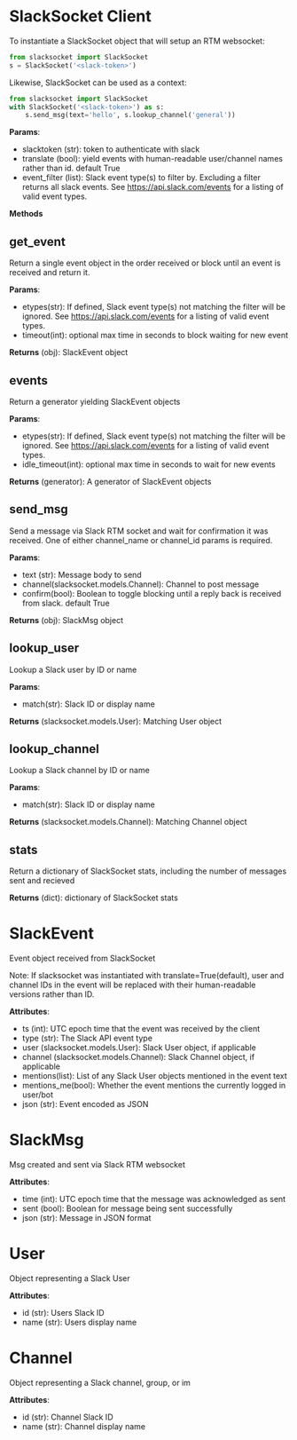 # SlackSocket Client

To instantiate a SlackSocket object that will setup an RTM websocket:

```python
from slacksocket import SlackSocket
s = SlackSocket('<slack-token>')
```

Likewise, SlackSocket can be used as a context:
```python
from slacksocket import SlackSocket
with SlackSocket('<slack-token>') as s:
    s.send_msg(text='hello', s.lookup_channel('general'))
```

**Params**:

* slacktoken (str): token to authenticate with slack
* translate (bool): yield events with human-readable user/channel names rather than id. default True
* event_filter (list): Slack event type(s) to filter by. Excluding a filter returns all slack events. See https://api.slack.com/events for a listing of valid event types.

**Methods**

## get_event

Return a single event object in the order received or block until an event is received and return it.

**Params**:

* etypes(str): If defined, Slack event type(s) not matching the filter will be ignored. See https://api.slack.com/events for a listing of valid event types. 
* timeout(int): optional max time in seconds to block waiting for new event

**Returns** (obj): SlackEvent object

## events

Return a generator yielding SlackEvent objects

**Params**:

* etypes(str): If defined, Slack event type(s) not matching the filter will be ignored. See https://api.slack.com/events for a listing of valid event types. 
* idle_timeout(int): optional max time in seconds to wait for new events

**Returns** (generator): A generator of SlackEvent objects

## send_msg

Send a message via Slack RTM socket and wait for confirmation it was received. One of either channel_name or channel_id params is required.

**Params**:

* text (str): Message body to send
* channel(slacksocket.models.Channel): Channel to post message
* confirm(bool): Boolean to toggle blocking until a reply back is received from slack. default True 

**Returns** (obj): SlackMsg object

## lookup_user

Lookup a Slack user by ID or name

**Params**:

* match(str): Slack ID or display name

**Returns** (slacksocket.models.User): Matching User object

## lookup_channel

Lookup a Slack channel by ID or name

**Params**:

* match(str): Slack ID or display name

**Returns** (slacksocket.models.Channel): Matching Channel object

## stats

Return a dictionary of SlackSocket stats, including the number of messages sent and recieved

**Returns** (dict): dictionary of SlackSocket stats

# SlackEvent

Event object received from SlackSocket

Note: If slacksocket was instantiated with translate=True(default), user and channel IDs in the event will be replaced with their human-readable versions rather than ID. 

**Attributes**:

* ts (int): UTC epoch time that the event was received by the client
* type (str): The Slack API event type
* user (slacksocket.models.User): Slack User object, if applicable
* channel (slacksocket.models.Channel): Slack Channel object, if applicable
* mentions(list): List of any Slack User objects mentioned in the event text
* mentions_me(bool): Whether the event mentions the currently logged in user/bot
* json (str): Event encoded as JSON

# SlackMsg

Msg created and sent via Slack RTM websocket

**Attributes**:

* time (int): UTC epoch time that the message was acknowledged as sent
* sent (bool): Boolean for message being sent successfully
* json (str): Message in JSON format

# User

Object representing a Slack User

**Attributes**:

* id (str): Users Slack ID
* name (str): Users display name

# Channel

Object representing a Slack channel, group, or im

**Attributes**:

* id (str): Channel Slack ID
* name (str): Channel display name
